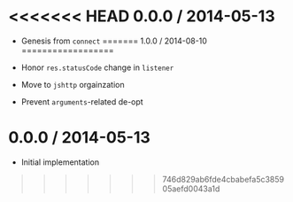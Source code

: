 <<<<<<< HEAD
0.0.0 / 2014-05-13
==================

  * Genesis from `connect`
=======
1.0.0 / 2014-08-10
==================

  * Honor `res.statusCode` change in `listener`
  * Move to `jshttp` orgainzation
  * Prevent `arguments`-related de-opt

0.0.0 / 2014-05-13
==================

  * Initial implementation
>>>>>>> 746d829ab6fde4cbabefa5c385905aefd0043a1d

